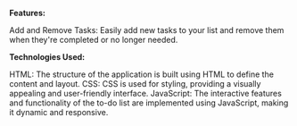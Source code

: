 **Features:**

Add and Remove Tasks: Easily add new tasks to your list and remove them when they're completed or no longer needed.

**Technologies Used:**

HTML: The structure of the application is built using HTML to define the content and layout.
CSS: CSS is used for styling, providing a visually appealing and user-friendly interface.
JavaScript: The interactive features and functionality of the to-do list are implemented using JavaScript, making it dynamic and responsive.
